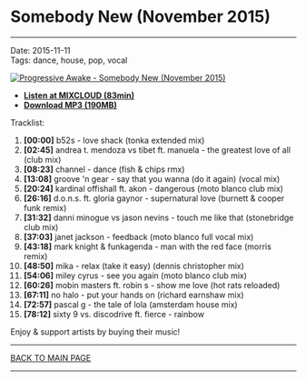 # Somebody New (November 2015)

----

Date: 2015-11-11    
Tags: dance, house, pop, vocal    

[![Progressive Awake - Somebody New (November 2015)](https://thumbnailer.mixcloud.com/unsafe/300x300/extaudio/3/c/a/c/1ece-c3c4-4de0-aee2-b7083c8fb111.jpg)](http://www.mixcloud.com/FreshDanceMusic/somebody-new-november-2015/)

* [**Listen at MIXCLOUD (83min)**](http://www.mixcloud.com/FreshDanceMusic/somebody-new-november-2015/)
* [**Download MP3 (190MB)**](https://1drv.ms/u/s!AmzuuXrjf51v2LF1CeMidEE49HY6YQ?e=nBV7X5)

Tracklist:  

01. **[00:00]** b52s - love shack (tonka extended mix)
02. **[02:45]** andrea t. mendoza vs tibet ft. manuela - the greatest love of all (club mix)
03. **[08:23]** channel - dance (fish & chips rmx)
04. **[13:08]** groove 'n gear - say that you wanna (do it again) (vocal mix)
05. **[20:24]** kardinal offishall ft. akon - dangerous (moto blanco club mix)
06. **[26:16]** d.o.n.s. ft. gloria gaynor - supernatural love (burnett & cooper funk remix)
07. **[31:32]** danni minogue vs jason nevins - touch me like that (stonebridge club mix)
08. **[37:03]** janet jackson - feedback (moto blanco full vocal mix)
09. **[43:18]** mark knight & funkagenda - man with the red face (morris remix)
10. **[48:50]** mika - relax (take it easy) (dennis christopher mix)
11. **[54:06]** miley cyrus - see you again (moto blanco club mix)
12. **[60:26]** mobin masters ft. robin s - show me love (hot rats reloaded)
13. **[67:11]** no halo - put your hands on (richard earnshaw mix)
14. **[72:57]** pascal g - the tale of lola (amsterdam house mix)
15. **[78:12]** sixty 9 vs. discodrive ft. fierce - rainbow

Enjoy & support artists by buying their music!

----

[BACK TO MAIN PAGE](../README.md)

----

